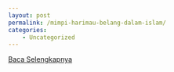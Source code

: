 ```yaml
---
layout: post
permalink: /mimpi-harimau-belang-dalam-islam/
categories:
    - Uncategorized
---
```


[Baca Selengkapnya](/06)